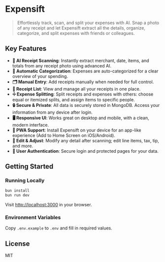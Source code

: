 # Expensift

> Effortlessly track, scan, and split your expenses with AI. Snap a photo of any receipt and let Expensift extract all the details, organize, categorize, and split expenses with friends or colleagues.

## Key Features

- **📸 AI Receipt Scanning**: Instantly extract merchant, date, items, and totals from any receipt photo using advanced AI.
- **🧠 Automatic Categorization**: Expenses are auto-categorized for a clear overview of your spending.
- **🗂️ Manual Entry**: Add receipts manually when needed for full control.
- **🧾 Receipt List**: View and manage all your receipts in one place.
- **➗ Expense Splitting**: Split receipts and expenses with others: choose equal or itemized splits, and assign items to specific people.
- **🔒 Secure & Private**: All data is securely stored in MongoDB. Access your information from any device after login.
- **🖥️ Responsive UI**: Works great on desktop and mobile, with a clean, modern interface.
- **📱 PWA Support**: Install Expensift on your device for an app-like experience (Add to Home Screen on iOS/Android).
- **🔄 Edit & Adjust**: Modify any detail after scanning; edit line items, tax, tip, and more.
- **👥 User Authentication**: Secure login and protected pages for your data.

## Getting Started

### Running Locally

```bash
bun install
bun run dev
```

Visit [http://localhost:3000](http://localhost:3000) in your browser.

### Environment Variables

Copy `.env.example` to `.env` and fill in required values.

## License

MIT
